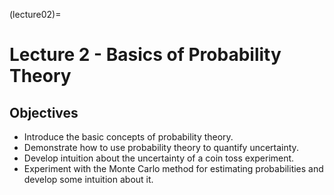 (lecture02)=
# Lecture 2 - Basics of Probability Theory

## Objectives
+ Introduce the basic concepts of probability theory.
+ Demonstrate how to use probability theory to quantify uncertainty.
+ Develop intuition about the uncertainty of a coin toss experiment.
+ Experiment with the Monte Carlo method for estimating probabilities and develop some intuition about it.
